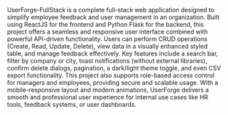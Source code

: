 UserForge-FullStack is a complete full-stack web application designed to simplify employee feedback and user management in an organization. Built using ReactJS for the frontend and Python Flask for the backend, this project offers a seamless and responsive user interface combined with powerful API-driven functionality. Users can perform CRUD operations (Create, Read, Update, Delete), view data in a visually enhanced styled table, and manage feedback effectively. Key features include a search bar, filter by company or city, toast notifications (without external libraries), confirm delete dialogs, pagination, a dark/light theme toggle, and even CSV export functionality. This project also supports role-based access control for managers and employees, providing secure and scalable usage. With a mobile-responsive layout and modern animations, UserForge delivers a smooth and professional user experience for internal use cases like HR tools, feedback systems, or user dashboards.

